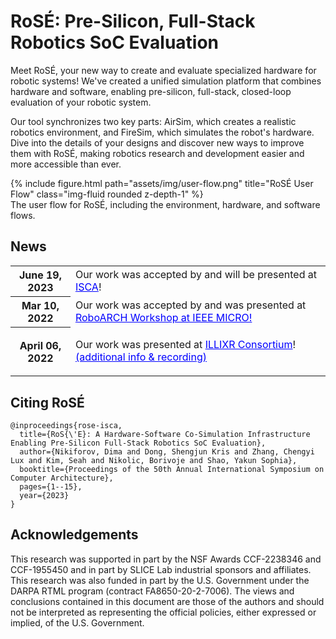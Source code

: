 # RoSÉ: Pre-Silicon, Full-Stack Robotics SoC Evaluation

Meet RoSÉ, your new way to create and evaluate specialized hardware for robotic systems! We've created a unified simulation platform that combines hardware and software, enabling pre-silicon, full-stack, closed-loop evaluation of your robotic system. 

Our tool synchronizes two key parts: AirSim, which creates a realistic robotics environment, and FireSim, which simulates the robot's hardware.  Dive into the details of your designs and discover new ways to improve them with RoSÉ, making robotics research and development easier and more accessible than ever.

<div class="row">
    <div class="col-sm mt-3 mt-md-0">
        {% include figure.html path="assets/img/user-flow.png" title="RoSÉ User Flow" class="img-fluid rounded z-depth-1" %}
    </div>
</div>
<div class="caption">
    The user flow for RoSÉ, including the environment, hardware, and software flows.
</div>

<div class="News">
  <h2>News</h2>
  <div class="table-responsive">
    <table class="table table-sm table-borderless">
      <tr>
        <th scope="row">June 19, 2023</th>
        <td>
          Our work was accepted by and will be presented at <a style="color:blue;"  href="https://www.iscaconf.org/isca2023/program/#ii-3a" target="_blank" rel="noopener noreferrer"> ISCA</a>! <a href="assets/pdf/RoSE_ISCA_2023.pdf" title="Paper PDF"><i class="fa-regular fa-file-pdf"></i></a> <a href="assets/pdf/rose-isca2023-slides.pptx" title="Slides"><i class="fa-regular fa-file-powerpoint"></i>
        </td>
      </tr>
      <tr>
        <th scope="row">Mar 10, 2022</th>
        <td>
          Our work was accepted by and was presented at  <a style="color:blue;"  href="https://sites.google.com/g.harvard.edu/roboarch2022/" target="_blank" rel="noopener noreferrer"> RoboARCH Workshop at IEEE MICRO!</a>
        </td>
      </tr>
      <tr>
        <th scope="row">April 06, 2022</th>
        <td>
          <p class="desc"> Our work was presented at <a style="color:blue;" href="https://illixr.org/open_meetings" target="_blank" rel="noopener noreferrer">ILLIXR Consortium</a>!<a style="color:blue;" href="https://www.youtube.com/watch?v=o7P6AOBeGcs&t=100s" target="_blank" rel="noopener noreferrer"> (additional info & recording)</a></p>
        </td>
      </tr>
    </table>
  </div>
</div>

## Citing RoSÉ

```
@inproceedings{rose-isca,
  title={RoS{\'E}: A Hardware-Software Co-Simulation Infrastructure Enabling Pre-Silicon Full-Stack Robotics SoC Evaluation},
  author={Nikiforov, Dima and Dong, Shengjun Kris and Zhang, Chengyi Lux and Kim, Seah and Nikolic, Borivoje and Shao, Yakun Sophia},
  booktitle={Proceedings of the 50th Annual International Symposium on Computer Architecture},
  pages={1--15},
  year={2023}
}
```

## Acknowledgements

This research was supported in part by the NSF Awards CCF-2238346 and CCF-1955450 and in part by SLICE Lab industrial sponsors and affiliates. This research was also funded in part by the U.S. Government under the DARPA RTML program (contract FA8650-20-2-7006). The views and conclusions contained in this document are those of the authors and should not be interpreted as representing the official policies, either expressed or implied, of the U.S. Government.
